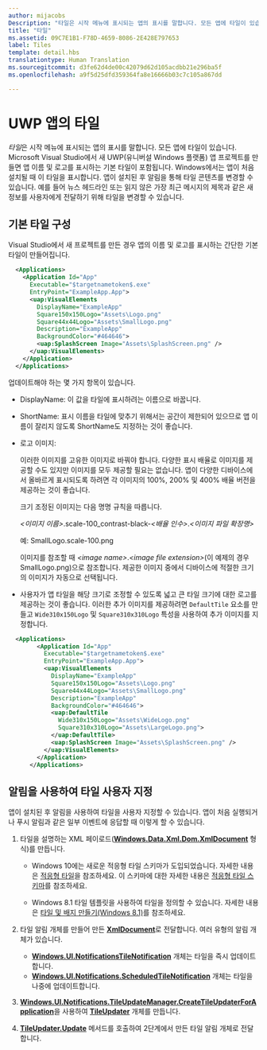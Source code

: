 ```yaml
---
author: mijacobs
Description: "타일은 시작 메뉴에 표시되는 앱의 표시를 말합니다. 모든 앱에 타일이 있습니다. Microsoft Visual Studio에서 새 UWP(유니버설 Windows 플랫폼) 앱 프로젝트를 만들면 앱 이름 및 로고를 표시하는 기본 타일이 포함됩니다."
title: "타일"
ms.assetid: 09C7E1B1-F78D-4659-8086-2E428E797653
label: Tiles
template: detail.hbs
translationtype: Human Translation
ms.sourcegitcommit: d3fe62d4de00c42079d62d105acdbb21e296ba5f
ms.openlocfilehash: a9f5d25dfd359364fa8e16666b03c7c105a867dd

---
```


# UWP 앱의 타일





*타일*은 시작 메뉴에 표시되는 앱의 표시를 말합니다. 모든 앱에 타일이 있습니다. Microsoft Visual Studio에서 새 UWP(유니버설 Windows 플랫폼) 앱 프로젝트를 만들면 앱 이름 및 로고를 표시하는 기본 타일이 포함됩니다. Windows에서는 앱이 처음 설치될 때 이 타일을 표시합니다. 앱이 설치된 후 알림을 통해 타일 콘텐츠를 변경할 수 있습니다. 예를 들어 뉴스 헤드라인 또는 읽지 않은 가장 최근 메시지의 제목과 같은 새 정보를 사용자에게 전달하기 위해 타일을 변경할 수 있습니다.

## <span id="Configure_the_default_tile"></span><span id="configure_the_default_tile"></span><span id="CONFIGURE_THE_DEFAULT_TILE"></span>기본 타일 구성


Visual Studio에서 새 프로젝트를 만든 경우 앱의 이름 및 로고를 표시하는 간단한 기본 타일이 만들어집니다.

```XML
  <Applications>
    <Application Id="App"
      Executable="$targetnametoken$.exe"
      EntryPoint="ExampleApp.App">
      <uap:VisualElements
        DisplayName="ExampleApp"
        Square150x150Logo="Assets\Logo.png"
        Square44x44Logo="Assets\SmallLogo.png"
        Description="ExampleApp"
        BackgroundColor="#464646">
        <uap:SplashScreen Image="Assets\SplashScreen.png" />
      </uap:VisualElements>
    </Application>
  </Applications>
```

업데이트해야 하는 몇 가지 항목이 있습니다.

-   DisplayName: 이 값을 타일에 표시하려는 이름으로 바꿉니다.
-   ShortName: 표시 이름을 타일에 맞추기 위해서는 공간이 제한되어 있으므로 앱 이름이 잘리지 않도록 ShortName도 지정하는 것이 좋습니다.
-   로고 이미지:

    이러한 이미지를 고유한 이미지로 바꿔야 합니다. 다양한 표시 배율로 이미지를 제공할 수도 있지만 이미지를 모두 제공할 필요는 없습니다. 앱이 다양한 디바이스에서 올바르게 표시되도록 하려면 각 이미지의 100%, 200% 및 400% 배율 버전을 제공하는 것이 좋습니다.

    크기 조정된 이미지는 다음 명명 규칙을 따릅니다. 
    
    *&lt;이미지 이름&gt;*.scale-100_contrast-black-*&lt;배율 인수&gt;*.*&lt;이미지 파일 확장명&gt;*  
    
    예: SmallLogo.scale-100.png

    이미지를 참조할 때 *&lt;image name&gt;*.*&lt;image file extension&gt;*(이 예제의 경우 SmallLogo.png)으로 참조합니다. 제공한 이미지 중에서 디바이스에 적절한 크기의 이미지가 자동으로 선택됩니다.

-   사용자가 앱 타일을 해당 크기로 조정할 수 있도록 넓고 큰 타일 크기에 대한 로고를 제공하는 것이 좋습니다. 이러한 추가 이미지를 제공하려면 `DefaultTile` 요소를 만들고 `Wide310x150Logo` 및 `Square310x310Logo` 특성을 사용하여 추가 이미지를 지정합니다.
```    XML
  <Applications>
        <Application Id="App"
          Executable="$targetnametoken$.exe"
          EntryPoint="ExampleApp.App">
          <uap:VisualElements
            DisplayName="ExampleApp"
            Square150x150Logo="Assets\Logo.png"
            Square44x44Logo="Assets\SmallLogo.png"
            Description="ExampleApp"
            BackgroundColor="#464646">
            <uap:DefaultTile
              Wide310x150Logo="Assets\WideLogo.png"
              Square310x310Logo="Assets\LargeLogo.png">
            </uap:DefaultTile>
            <uap:SplashScreen Image="Assets\SplashScreen.png" />
          </uap:VisualElements>
        </Application>
      </Applications>
```

## <span id="Use_notifications_to_customize_your_tile"></span><span id="use_notifications_to_customize_your_tile"></span><span id="USE_NOTIFICATIONS_TO_CUSTOMIZE_YOUR_TILE"></span>알림을 사용하여 타일 사용자 지정


앱이 설치된 후 알림을 사용하여 타일을 사용자 지정할 수 있습니다. 앱이 처음 실행되거나 푸시 알림과 같은 일부 이벤트에 응답할 때 이렇게 할 수 있습니다.

1.  타일을 설명하는 XML 페이로드([**Windows.Data.Xml.Dom.XmlDocument**](https://msdn.microsoft.com/library/windows/apps/br206173) 형식)를 만듭니다.

    -   Windows 10에는 새로운 적응형 타일 스키마가 도입되었습니다. 자세한 내용은 [적응형 타일](tiles-and-notifications-create-adaptive-tiles.md)을 참조하세요. 이 스키마에 대한 자세한 내용은 [적응형 타일 스키마](tiles-and-notifications-adaptive-tiles-schema.md)를 참조하세요. 

    -   Windows 8.1 타일 템플릿을 사용하여 타일을 정의할 수 있습니다. 자세한 내용은 [타일 및 배지 만들기(Windows 8.1)](https://msdn.microsoft.com/library/windows/apps/xaml/hh868260)를 참조하세요.

2.  타일 알림 개체를 만들어 만든 [**XmlDocument**](https://msdn.microsoft.com/library/windows/apps/br206173)로 전달합니다. 여러 유형의 알림 개체가 있습니다.
    -   [**Windows.UI.NotificationsTileNotification**](https://msdn.microsoft.com/library/windows/apps/br208616) 개체는 타일을 즉시 업데이트합니다.
    -   [**Windows.UI.Notifications.ScheduledTileNotification**](https://msdn.microsoft.com/library/windows/apps/hh701637) 개체는 타일을 나중에 업데이트합니다.

3.  [**Windows.UI.Notifications.TileUpdateManager.CreateTileUpdaterForApplication**](https://msdn.microsoft.com/library/windows/apps/br208623)을 사용하여 [**TileUpdater**](https://msdn.microsoft.com/library/windows/apps/br208628) 개체를 만듭니다.
4.  [**TileUpdater.Update**](https://msdn.microsoft.com/library/windows/apps/br208632) 메서드를 호출하여 2단계에서 만든 타일 알림 개체로 전달합니다.

 

 







<!--HONumber=Jun16_HO5-->


